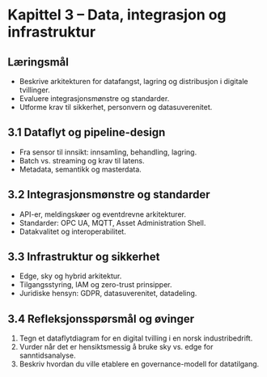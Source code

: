 # Kapittel 3 – Data, integrasjon og infrastruktur

## Læringsmål

- Beskrive arkitekturen for datafangst, lagring og distribusjon i digitale tvillinger.
- Evaluere integrasjonsmønstre og standarder.
- Utforme krav til sikkerhet, personvern og datasuverenitet.

## 3.1 Dataflyt og pipeline-design

- Fra sensor til innsikt: innsamling, behandling, lagring.
- Batch vs. streaming og krav til latens.
- Metadata, semantikk og masterdata.

## 3.2 Integrasjonsmønstre og standarder

- API-er, meldingskøer og eventdrevne arkitekturer.
- Standarder: OPC UA, MQTT, Asset Administration Shell.
- Datakvalitet og interoperabilitet.

## 3.3 Infrastruktur og sikkerhet

- Edge, sky og hybrid arkitektur.
- Tilgangsstyring, IAM og zero-trust prinsipper.
- Juridiske hensyn: GDPR, datasuverenitet, datadeling.

## 3.4 Refleksjonsspørsmål og øvinger

1. Tegn et dataflytdiagram for en digital tvilling i en norsk industribedrift.
2. Vurder når det er hensiktsmessig å bruke sky vs. edge for sanntidsanalyse.
3. Beskriv hvordan du ville etablere en governance-modell for datatilgang.
